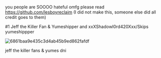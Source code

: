  you people are SOOOO hateful omfg please read https://github.com/lesboyreclaim (I did not make this, someone else did all credit goes to them)

#1 Jeff the Killer Fan & Yumeshipper
and xxXShadowl0rd420Xxx/Skips yumeshippper


![6861baa9e435c3d4ab45b9ed862fafdf](https://github.com/user-attachments/assets/e5bd492a-0043-43c9-a553-4478c5b52ed7)

jeff the killer fans & yumes dni
